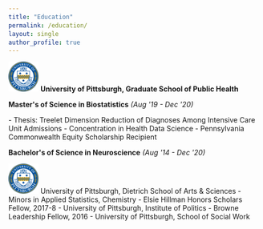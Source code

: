```yaml
---
title: "Education"
permalink: /education/
layout: single
author_profile: true 
---
```


<img src="/assets/images/seal.png" width="60"/> <b> University of Pittsburgh, Graduate School of Public Health </b>
<p> <b>Master's of Science in Biostatistics</b>  <em>(Aug '19 - Dec '20)</em>  </p>  
- Thesis: Treelet Dimension Reduction of Diagnoses Among Intensive Care Unit Admissions  
- Concentration in Health Data Science  
- Pennsylvania Commonwealth Equity Scholarship Recipient  
<br>
	
<p> <b>Bachelor's of Science in Neuroscience</b> <em>(Aug '14 - Dec '20)</em> </p>
<img src="/assets/images/seal.png" width="60"/> University of Pittsburgh, Dietrich School of Arts & Sciences
- Minors in Applied Statistics, Chemistry
- Elsie Hillman Honors Scholars Fellow, 2017-8 
  - University of Pittsburgh, Institute of Politics
- Browne Leadership Fellow, 2016 
  - University of Pittsburgh, School of Social Work
